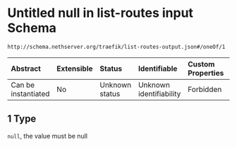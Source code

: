 # Untitled null in list-routes input Schema

```txt
http://schema.nethserver.org/traefik/list-routes-output.json#/oneOf/1
```



| Abstract            | Extensible | Status         | Identifiable            | Custom Properties | Additional Properties | Access Restrictions | Defined In                                                                          |
| :------------------ | :--------- | :------------- | :---------------------- | :---------------- | :-------------------- | :------------------ | :---------------------------------------------------------------------------------- |
| Can be instantiated | No         | Unknown status | Unknown identifiability | Forbidden         | Allowed               | none                | [list-routes-output.json\*](traefik/list-routes-output.json "open original schema") |

## 1 Type

`null`, the value must be null
